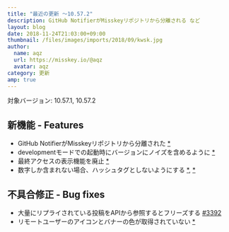 ```yaml
---
title: "最近の更新 ～10.57.2"
description: GitHub NotifierがMisskeyリポジトリから分離される など
layout: blog
date: 2018-11-24T21:03:00+09:00
thumbnail: /files/images/imports/2018/09/kwsk.jpg
author:
  name: aqz
  url: https://misskey.io/@aqz
  avatar: aqz
category: 更新
amp: true
---
```

対象バージョン: 10.57.1, 10.57.2

## 新機能 - Features
- GitHub NotifierがMisskeyリポジトリから分離された [*](https://github.com/syuilo/misskey/commit/915d3525054470e997e255fef88c5f6642e1a4b0)
- developmentモードでの起動時にバージョンにノイズを含めるように [*](https://github.com/syuilo/misskey/commit/22c4e927281b84b80f6485b5ba95fa32e8e201a4)
- 最終アクセスの表示機能を廃止 [*](https://github.com/syuilo/misskey/commit/de2b0224d648d8648fbac3eb5db6af2379c30fec)
- 数字しか含まれない場合、ハッシュタグとしないようにする [*](https://github.com/syuilo/misskey/commit/1d1024c57a2067d7fe0f6e1e97cd8df584481892), [*](https://github.com/syuilo/misskey/commit/dbbc416095ae39541dc3f3de1ce24966a290ac61)

## 不具合修正 - Bug fixes
- 大量にリプライされている投稿をAPIから参照するとフリーズする [#3392](https://github.com/syuilo/misskey/pull/3392)
- リモートユーザーのアイコンとバナーの色が取得されていない [*](https://github.com/syuilo/misskey/commit/95ba7e43b1370a0233b03d63dd1b13247aba219c)